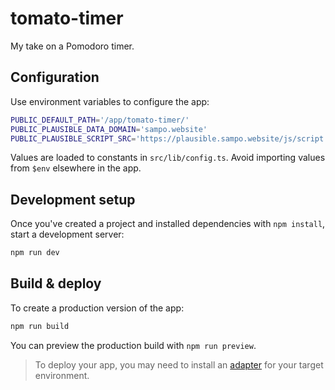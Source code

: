 # tomato-timer

My take on a Pomodoro timer.

## Configuration
Use environment variables to configure the app:

```bash
PUBLIC_DEFAULT_PATH='/app/tomato-timer/'
PUBLIC_PLAUSIBLE_DATA_DOMAIN='sampo.website'
PUBLIC_PLAUSIBLE_SCRIPT_SRC='https://plausible.sampo.website/js/script.js'
```

Values are loaded to constants in `src/lib/config.ts`.
Avoid importing values from `$env` elsewhere in the app.

## Development setup
Once you've created a project and installed dependencies with `npm install`, start a development server:

```zsh
npm run dev
```

## Build & deploy
To create a production version of the app:

```zsh
npm run build
```

You can preview the production build with `npm run preview`.

> To deploy your app, you may need to install an [adapter](https://kit.svelte.dev/docs/adapters) for your target environment.
